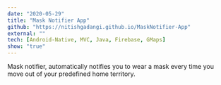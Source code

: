 ```yaml
---
date: "2020-05-29"
title: "Mask Notifier App"
github: "https://nitishgadangi.github.io/MaskNotifier-App"
external: ""
tech: [Android-Native, MVC, Java, Firebase, GMaps]
show: "true"
---
```


Mask notifier, automatically notifies you to wear a mask every time you move out of your predefined home territory.
